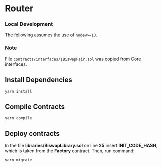 # Router

### Local Development

The following assumes the use of `node@>=10`.

### Note
File `contracts/interfaces/IBiswapPair.sol` was copied from Core interfaces.

## Install Dependencies

`yarn install`

## Compile Contracts

`yarn compile`

## Deploy contracts

In the file **libraries/BiswapLibrary.sol** on line **25** insert 
**INIT_CODE_HASH**, which is taken from the **Factory** contract.
Then, run command:  

`yarn migrate`

